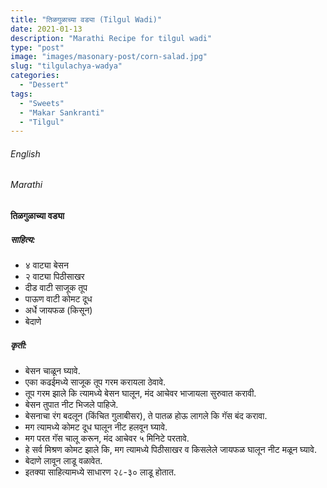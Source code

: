 ```yaml
---
title: "तिळगुळाच्या वड्या (Tilgul Wadi)"
date: 2021-01-13
description: "Marathi Recipe for tilgul wadi"
type: "post"
image: "images/masonary-post/corn-salad.jpg"
slug: "tilgulachya-wadya"
categories: 
  - "Dessert"
tags:
  - "Sweets"
  - "Makar Sankranti"
  - "Tilgul"
---
```


###### English






###### Marathi


#### तिळगुळाच्या वड्या 


##### साहित्य:

- ४ वाट्या बेसन 
- २ वाट्या पिठीसाखर 
- दीड वाटी साजूक तूप
- पाऊण वाटी कोमट दूध  
- अर्धे जायफळ (किसून)
- बेदाणे 

##### कृती: 


- बेसन चाळून घ्यावे. 
- एका कढईमध्ये साजूक तूप गरम करायला ठेवावे. 
- तूप गरम झाले कि त्यामध्ये बेसन घालून, मंद आचेवर भाजायला सुरुवात करावी. 
- बेसन तुपात नीट भिजले पाहिजे. 
- बेसनाचा रंग बदलून (किंचित गुलाबीसर), ते पातळ होऊ लागले कि गॅस बंद करावा. 
- मग त्यामध्ये कोमट दूध घालून नीट हलवून घ्यावे. 
- मग परत गॅस चालू करून, मंद आचेवर ५ मिनिटे परतावे.
- हे सर्व मिश्रण कोमट झाले कि, मग त्यामध्ये पिठीसाखर व किसलेले जायफळ घालून नीट मळून घ्यावे. 
- बेदाणे लावून लाडू वळावेत. 
- इतक्या साहित्यामध्ये साधारण २८-३० लाडू होतात.   



